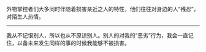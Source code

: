 外物掌控者们大多同时伴随着损害亲近之人的特性，他们往往对身边的人“残忍”，对陌生人热情。
___
我从不记恨别人，所以也从不原谅别人。别人的对我的“恶劣”行为，我会一直记住，以备未来发生同样的事的时候我能够不被损害。